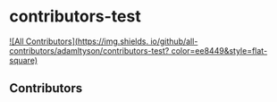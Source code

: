 # contributors-test
[![All Contributors](https://img.shields.
io/github/all-contributors/adamltyson/contributors-test?
color=ee8449&style=flat-square)](#contributors)

## Contributors

<!-- ALL-CONTRIBUTORS-LIST:START - Do not remove or modify this section -->
<!-- prettier-ignore-start -->
<!-- markdownlint-disable -->

<!-- markdownlint-restore -->
<!-- prettier-ignore-end -->

<!-- ALL-CONTRIBUTORS-LIST:END -->


